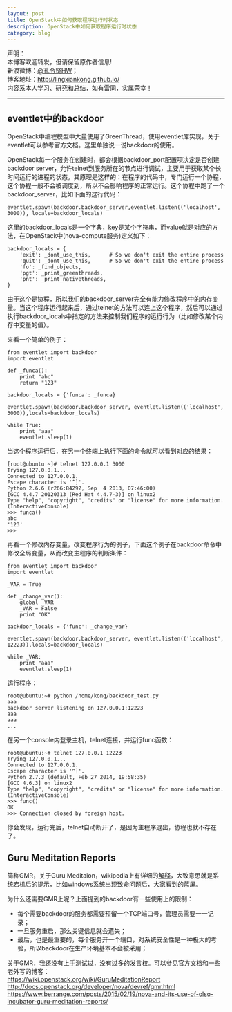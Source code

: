 ```yaml
---
layout: post
title: OpenStack中如何获取程序运行时状态
description: OpenStack中如何获取程序运行时状态
category: blog
---
```


声明：  
本博客欢迎转发，但请保留原作者信息!  
新浪微博：[@孔令贤HW](http://weibo.com/lingxiankong)；   
博客地址：<http://lingxiankong.github.io/>  
内容系本人学习、研究和总结，如有雷同，实属荣幸！

------------------

## eventlet中的backdoor

OpenStack中编程模型中大量使用了GreenThread，使用eventlet库实现，关于eventlet可以参考官方文档。这里单独说一说backdoor的使用。

OpenStack每一个服务在创建时，都会根据backdoor_port配置项决定是否创建backdoor server，允许telnet到服务所在的节点进行调试，主要用于获取某个长时间运行的进程的状态。其原理是这样的：在程序的代码中，专门运行一个协程，这个协程一般不会被调度到，所以不会影响程序的正常运行。这个协程中跑了一个backdoor_server，比如下面的这行代码：

    eventlet.spawn(backdoor.backdoor_server,eventlet.listen(('localhost', 3000)), locals=backdoor_locals)

这里的backdoor_locals是一个字典，key是某个字符串，而value就是对应的方法，在OpenStack中(nova-compute服务)定义如下：

    backdoor_locals = {
        'exit': _dont_use_this,      # So we don't exit the entire process
        'quit': _dont_use_this,      # So we don't exit the entire process
        'fo': _find_objects,
        'pgt': _print_greenthreads,
        'pnt': _print_nativethreads,
    }
    
由于这个是协程，所以我们的backdoor_server完全有能力修改程序中的内存变量。当这个程序运行起来后，通过telnet的方法可以连上这个程序，然后可以通过执行backdoor_locals中指定的方法来控制我们程序的运行行为（比如修改某个内存中变量的值）。

来看一个简单的例子：

    from eventlet import backdoor
    import eventlet
     
    def _funca():
        print "abc"
        return "123"
     
    backdoor_locals = {'funca': _funca}
     
    eventlet.spawn(backdoor.backdoor_server, eventlet.listen(('localhost', 3000)),locals=backdoor_locals)
     
    while True:
        print "aaa"
        eventlet.sleep(1)
     
当这个程序运行后，在另一个终端上执行下面的命令就可以看到对应的结果：
     
    [root@ubuntu ~]# telnet 127.0.0.1 3000
    Trying 127.0.0.1...
    Connected to 127.0.0.1.
    Escape character is '^]'.
    Python 2.6.6 (r266:84292, Sep  4 2013, 07:46:00)
    [GCC 4.4.7 20120313 (Red Hat 4.4.7-3)] on linux2
    Type "help", "copyright", "credits" or "license" for more information.
    (InteractiveConsole)
    >>> funca()
    abc
    '123'
    >>>
    
再看一个修改内存变量，改变程序行为的例子，下面这个例子在backdoor命令中修改全局变量，从而改变主程序的判断条件：

    from eventlet import backdoor
    import eventlet

    _VAR = True
     
    def _change_var():
        global _VAR
        _VAR = False
        print "OK"
     
    backdoor_locals = {'func': _change_var}
     
    eventlet.spawn(backdoor.backdoor_server, eventlet.listen(('localhost', 12223)),locals=backdoor_locals)
     
    while _VAR:
        print "aaa"
        eventlet.sleep(1)    
        
运行程序：

    root@ubuntu:~# python /home/kong/backdoor_test.py
    aaa
    backdoor server listening on 127.0.0.1:12223
    aaa
    aaa 
    ... 

在另一个console内登录主机，telnet连接，并运行func函数：

    root@ubuntu:~# telnet 127.0.0.1 12223
    Trying 127.0.0.1...
    Connected to 127.0.0.1.
    Escape character is '^]'.
    Python 2.7.3 (default, Feb 27 2014, 19:58:35) 
    [GCC 4.6.3] on linux2
    Type "help", "copyright", "credits" or "license" for more information.
    (InteractiveConsole)
    >>> func()
    OK
    >>> Connection closed by foreign host.    
    
你会发现，运行完后，telnet自动断开了，是因为主程序退出，协程也就不存在了。

## Guru Meditation Reports
简称GMR，关于Guru Meditaion，wikipedia上有详细的[解释](http://en.wikipedia.org/wiki/Guru_Meditation)，大致意思就是系统宕机后的提示，比如windows系统出现致命问题后，大家看到的蓝屏。

为什么还需要GMR上呢？上面提到的backdoor有一些使用上的限制：

* 每个需要backdoor的服务都需要预留一个TCP端口号，管理员需要一一记录；
* 一旦服务重启，那么关键信息就会遗失；
* 最后，也是最重要的，每个服务开一个端口，对系统安全性是一种极大的考验，所以backdoor在生产环境基本不会被采用；

关于GMR，我还没有上手测试过，没有过多的发言权。可以参见官方文档和一些老外写的博客：  
<https://wiki.openstack.org/wiki/GuruMeditationReport>  
<http://docs.openstack.org/developer/nova/devref/gmr.html>  
<https://www.berrange.com/posts/2015/02/19/nova-and-its-use-of-olso-incubator-guru-meditation-reports/>
